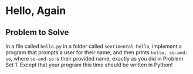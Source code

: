 # Hello, Again
## Problem to Solve
In a file called `hello.py` in a folder called `sentimental-hello`, implement a program that prompts a user for their name, and then prints `hello, so-and-so`, where `so-and-so` is their provided name, exactly as you did in Problem Set 1. Except that your program this time should be written in Python!